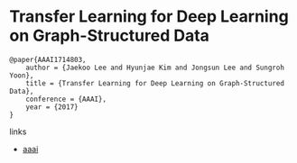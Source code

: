 # Transfer Learning for Deep Learning on Graph-Structured Data
```
@paper{AAAI1714803,
	author = {Jaekoo Lee and Hyunjae Kim and Jongsun Lee and Sungroh Yoon},
	title = {Transfer Learning for Deep Learning on Graph-Structured Data},
	conference = {AAAI},
	year = {2017}
}
```
links
- [aaai](https://aaai.org/ocs/index.php/AAAI/AAAI17/paper/view/14803)
